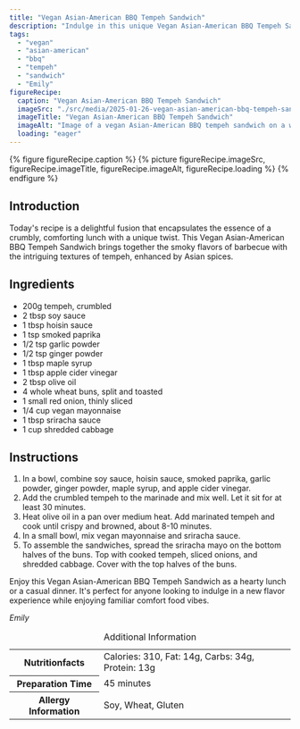 ```yaml
---
title: "Vegan Asian-American BBQ Tempeh Sandwich"
description: "Indulge in this unique Vegan Asian-American BBQ Tempeh Sandwich, blending smoky flavors with Asian spices for a delightful lunch."
tags:
  - "vegan"
  - "asian-american"
  - "bbq"
  - "tempeh"
  - "sandwich"
  - "Emily"
figureRecipe: 
  caption: "Vegan Asian-American BBQ Tempeh Sandwich"
  imageSrc: "./src/media/2025-01-26-vegan-asian-american-bbq-tempeh-sandwich-2380.png"
  imageTitle: "Vegan Asian-American BBQ Tempeh Sandwich"
  imageAlt: "Image of a vegan Asian-American BBQ tempeh sandwich on a whole wheat bun, with red onion, cabbage, and sriracha mayo, in a bright, minimalist setting."
  loading: "eager"
---
```


{% figure figureRecipe.caption %}
{% picture figureRecipe.imageSrc, figureRecipe.imageTitle, figureRecipe.imageAlt, figureRecipe.loading %}
{% endfigure %}

## Introduction

Today's recipe is a delightful fusion that encapsulates the essence of a crumbly, comforting lunch with a unique twist. This Vegan Asian-American BBQ Tempeh Sandwich brings together the smoky flavors of barbecue with the intriguing textures of tempeh, enhanced by Asian spices.

## Ingredients

- 200g tempeh, crumbled
- 2 tbsp soy sauce
- 1 tbsp hoisin sauce
- 1 tsp smoked paprika
- 1/2 tsp garlic powder
- 1/2 tsp ginger powder
- 1 tbsp maple syrup
- 1 tbsp apple cider vinegar
- 2 tbsp olive oil
- 4 whole wheat buns, split and toasted
- 1 small red onion, thinly sliced
- 1/4 cup vegan mayonnaise
- 1 tbsp sriracha sauce
- 1 cup shredded cabbage

## Instructions

1. In a bowl, combine soy sauce, hoisin sauce, smoked paprika, garlic powder, ginger powder, maple syrup, and apple cider vinegar.
2. Add the crumbled tempeh to the marinade and mix well. Let it sit for at least 30 minutes.
3. Heat olive oil in a pan over medium heat. Add marinated tempeh and cook until crispy and browned, about 8-10 minutes.
4. In a small bowl, mix vegan mayonnaise and sriracha sauce.
5. To assemble the sandwiches, spread the sriracha mayo on the bottom halves of the buns. Top with cooked tempeh, sliced onions, and shredded cabbage. Cover with the top halves of the buns.

Enjoy this Vegan Asian-American BBQ Tempeh Sandwich as a hearty lunch or a casual dinner. It's perfect for anyone looking to indulge in a new flavor experience while enjoying familiar comfort food vibes.

*Emily*

<table><caption class='sr-only'>Additional Information</caption><tr><th>Nutritionfacts</th><td>Calories: 310, Fat: 14g, Carbs: 34g, Protein: 13g&nbsp;</td></tr><tr><th>Preparation Time</th><td>45 minutes&nbsp;</td></tr><tr><th>Allergy Information</th><td>Soy, Wheat, Gluten&nbsp;</td></tr></table>

